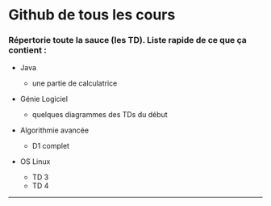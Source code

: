 # Github de tous les cours

### Répertorie toute la sauce (les TD). Liste rapide de ce que ça contient :

- Java
    - une partie de calculatrice

- Génie Logiciel
    - quelques diagrammes des TDs du début
    
- Algorithmie avancée
    - D1 complet
    
- OS Linux
    - TD 3
    - TD 4

***
